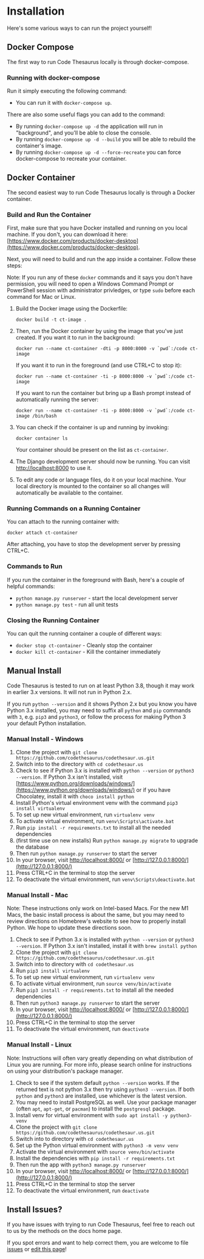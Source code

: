 # Installation

Here's some various ways to can run the project yourself!

## Docker Compose

The first way to run Code Thesaurus locally is through docker-compose.

### Running with docker-compose

Run it simply executing the following command:
   - You can run it with ```docker-compose up```.

There are also some useful flags you can add to the command:

   - By running ```docker-compose up -d``` the application will run in "background", and you'll be able to close the console.
   - By running ```docker-compose up -d --build``` you will be able to rebuild the container's image.
   - By running ```docker-compose up -d --force-recreate``` you can force docker-compose to recreate your container.

## Docker Container

The second easiest way to run Code Thesaurus locally is through a Docker container. 

### Build and Run the Container

First, make sure that you have Docker installed and running on you local machine. If you don't, you can download it here: [https://www.docker.com/products/docker-desktop](https://www.docker.com/products/docker-desktop).

Next, you will need to build and run the app inside a container. Follow these steps:

Note: If you run any of these `docker` commands and it says you don't have permission, you will need to open a Windows 
Command Prompt or PowerShell session with administrator privledges, or type `sudo` before each command for Mac or Linux.

1. Build the Docker image using the Dockerfile: 
   
    `docker build -t ct-image .`

1. Then, run the Docker container by using the image that you've just created. If you want it to run in the background:
   
    ``docker run --name ct-container -dti -p 8000:8000 -v `pwd`:/code ct-image``

    If you want it to run in the foreground (and use CTRL+C to stop it):

    ``docker run --name ct-container -ti -p 8000:8000 -v `pwd`:/code ct-image``

    If you want to run the container but bring up a Bash prompt instead of automatically running the server:
 
    ``docker run --name ct-container -ti -p 8000:8000 -v `pwd`:/code ct-image /bin/bash``

1. You can check if the container is up and running by invoking: 
   
    `docker container ls`
   
    Your container should be present on the list as `ct-container`.
   
1. The Django development server should now be running. You can visit [http://localhost:8000](http://localhost:8000) to use it.

1. To edit any code or language files, do it on your local machine. Your local directory is mounted to the container so all changes will automatically be available to the container.

### Running Commands on a Running Container

You can attach to the running container with:

`docker attach ct-container`
    
After attaching, you have to stop the development server by pressing CTRL+C.

### Commands to Run

If you run the container in the foreground with Bash, here's a couple of helpful commands:

* `python manage.py runserver` - start the local development server
* `python manage.py test` - run all unit tests

### Closing the Running Container

You can quit the running container a couple of different ways:

* `docker stop ct-container` - Cleanly stop the container
* `docker kill ct-container` - Kill the container immediately


## Manual Install

Code Thesaurus is tested to run on at least Python 3.8, though it may work in earlier 3.x versions. It will not run in 
Python 2.x.

If you run `python --version` and it shows Python 2.x but you know you have Python 3.x installed, you may need to 
suffix all `python` and `pip` commands with `3`, e.g. `pip3` and `python3`, or follow the process for making Python
3 your default Python installation.

### Manual Install - Windows

1. Clone the project with `git clone https://github.com/codethesaurus/codethesaur.us.git`
1. Switch into to the directory with `cd codethesaur.us`
1. Check to see if Python 3.x is installed with `python --version` or `python3 --version`. If Python 3.x isn't 
   installed, visit [https://www.python.org/downloads/windows/](https://www.python.org/downloads/windows/) or if you 
   have Chocolatey, install it with `choco install python`
1. Install Python's virtual environment venv with the command `pip3 install virtualenv`
1. To set up new virtual environment, run `virtualenv venv`
1. To activate virtual environment, run `venv\Scripts\activate.bat`
1. Run `pip install -r requirements.txt` to install all the needed dependencies
1. (first time use on new installs) Run `python manage.py migrate` to upgrade the database
1. Then run `python manage.py runserver` to start the server
1. In your browser, visit [http://localhost:8000/](http://localhost:8000/) or [http://127.0.0.1:8000/](http://127.0.0.1:8000/) 
1. Press CTRL+C in the terminal to stop the server
1. To deactivate the virtual environment, run `venv\Scripts\deactivate.bat`

### Manual Install - Mac

Note: These instructions only work on Intel-based Macs. For the new M1 Macs, the basic install process is about the 
same, but you may need to review directions on Homebrew's website to see how to properly install Python. We hope to 
update these directions soon.

1. Check to see if Python 3.x is installed with `python --version` or `python3 --version`. If Python 3.x isn't 
   installed, install it with `brew install python`
1. Clone the project with `git clone https://github.com/codethesaurus/codethesaur.us.git`
1. Switch into to directory with `cd codethesaur.us`
1. Run `pip3 install virtualenv`
1. To set up new virtual environment, run `virtualenv venv`
1. To activate virtual environment, run `source venv/bin/activate`
1. Run `pip3 install -r requirements.txt` to install all the needed dependencies
1. Then run `python3 manage.py runserver` to start the server
1. In your browser, visit [http://localhost:8000/](http://localhost:8000/) or [http://127.0.0.1:8000/](http://127.0.0.1:8000/)
1. Press CTRL+C in the terminal to stop the server
1. To deactivate the virtual environment, run `deactivate`

### Manual Install - Linux

Note: Instructions will often vary greatly depending on what distribution of Linux you are running. For more info, please 
search online for instructions on using your distribution's package manager.

1. Check to see if the system default `python --version` works. If the returned text is not python 3.x then try using 
   `python3 --version`. If both `python` and `python3` are installed, use whichever is the latest version.
1. You may need to install PostgreSQL as well. Use your package manager (often `apt`, `apt-get`, or `pacman`) to install 
   the `postgresql` package.
1. Install venv for virtual environment with `sudo apt install -y python3-venv`
1. Clone the project with `git clone https://github.com/codethesaurus/codethesaur.us.git`
1. Switch into to directory with `cd codethesaur.us`
1. Set up the Python virtual environment with `python3 -m venv venv`
1. Activate the virtual environment with `source venv/bin/activate`
1. Install the dependencies with `pip install -r requirements.txt`
1. Then run the app with `python3 manage.py runserver`
1. In your browser, visit [http://localhost:8000/](http://localhost:8000/) or [http://127.0.0.1:8000/](http://127.0.0.1:8000/)
1. Press CTRL+C in the terminal to stop the server
1. To deactivate the virtual environment, run `deactivate`

## Install Issues?

If you have issues with trying to run Code Thesaurus, feel free to reach out to us by the methods on the docs home page. 

If you spot errors and want to help correct them, you are welcome to file [issues](https://github.com/codethesaurus/docs/issues) 
or [edit this page](https://github.com/codethesaurus/docs/blob/main/docs/install.md)!
